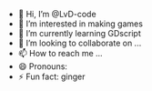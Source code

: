 - 👋 Hi, I’m @LvD-code
- 👀 I’m interested in making games
- 🌱 I’m currently learning GDscript
- 💞️ I’m looking to collaborate on ...
- 📫 How to reach me ...
- 😄 Pronouns:
- ⚡ Fun fact: ginger

<!---
LvD-code/LvD-code is a ✨ special ✨ repository because its `README.md` (this file) appears on your GitHub profile.
You can click the Preview link to take a look at your changes.
--->
